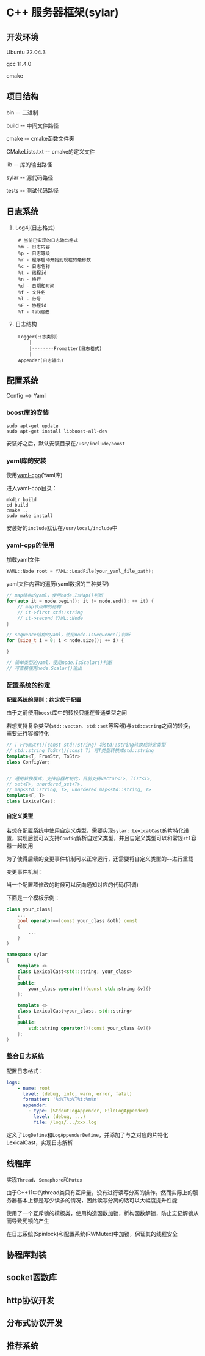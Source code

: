 # C++ 服务器框架(sylar)

## 开发环境
Ubuntu 22.04.3

gcc 11.4.0

cmake

## 项目结构
bin -- 二进制

build -- 中间文件路径

cmake -- cmake函数文件夹

CMakeLists.txt -- cmake的定义文件

lib -- 库的输出路径

sylar -- 源代码路径

tests -- 测试代码路径

## 日志系统
1. Log4j(日志格式)

        # 当前已实现的日志输出格式
        %m - 日志内容
        %p - 日志等级
        %r - 程序启动开始到现在的毫秒数
        %c - 日志名称
        %t - 线程id
        %n - 换行
        %d - 日期和时间
        %f - 文件名
        %l - 行号
        %F - 协程id
        %T - tab缩进

2. 日志结构

        Logger(日志类别)
            |
            |--------Fromatter(日志格式)
            |
        Appender(日志输出)

## 配置系统

Config --> Yaml

### boost库的安装

```shell
sudo apt-get update
sudo apt-get install libboost-all-dev
```

安装好之后，默认安装目录在`/usr/include/boost`

### yaml库的安装

使用[yaml-cpp](https://github.com/jbeder/yaml-cpp/releases)(Yaml库)

进入yaml-cpp目录：

```shell
mkdir build
cd build
cmake ..
sudo make install
```

安装好的`include`默认在`/usr/local/include`中

### yaml-cpp的使用

加载yaml文件

```cpp
YAML::Node root = YAML::LoadFile(your_yaml_file_path);
```

yaml文件内容的遍历(yaml数据的三种类型)

```cpp
// map结构的yaml，使用node.IsMap()判断
for(auto it = node.begin(); it != node.end(); ++ it) {
    // map节点中的结构
    // it->first std::string
    // it->second YAML::Node
}

// sequence结构的yaml，使用node.IsSequence()判断
for (size_t i = 0; i < node.size(); ++ i) {

}

// 简单类型的yaml，使用node.IsScalar()判断
// 可直接使用node.Scalar()输出
```

### 配置系统的约定

**配置系统的原则：约定优于配置**

由于之前使用`boost`库中的转换只能在普通类型之间

若想支持复杂类型(`std::vector`、`std::set`等容器)与`std::string`之间的转换，需要进行容器特化

```cpp
// T FromStr()(const std::string) 将std::string转换成特定类型
// std::string ToStr()(const T) 将T类型转换成std::string
template<T, FromStr, ToStr>
class ConfigVar;


// 通用转换模式，支持容器片特化，目前支持vector<T>, list<T>,
// set<T>, unordered_set<T>,
// map<std::string, T>, unordered_map<std::string, T>
template<F, T>
class LexicalCast;
```

#### 自定义类型

若想在配置系统中使用自定义类型，需要实现`sylar::LexicalCast`的片特化设置，实现后就可以支持`Config`解析自定义类型，并且自定义类型可以和常规`stl`容器一起使用

为了使得后续的变更事件机制可以正常运行，还需要将自定义类型的`==`进行重载

变更事件机制：

当一个配置项修改的时候可以反向通知对应的代码(回调)

下面是一个模板示例：

```cpp
class your_class{
    ...
    bool operator==(const your_class &oth) const
    {
        ...
    }
}

namespace sylar
{
    template <>
    class LexicalCast<std::string, your_class>
    {
    public:
        your_class operator()(const std::string &v){}
    };

    template <>
    class LexicalCast<your_class, std::string>
    {
    public:
        std::string operator()(const your_class &v){}
    };
}
```

### 整合日志系统

配置日志格式：

```yaml
logs:
    - name: root
      level: (debug, info, warn, error, fatal)
      formatter: '%d%T%p%T%t:%m%n'
      appender:
        - type: (StdoutLogAppender, FileLogAppender)
          level: (debug, ...)
          file: /logs/.../xxx.log
```

定义了`LogDefine`和`LogAppenderDefine`，并添加了与之对应的片特化LexicalCast，实现日志解析

## 线程库

实现`Thread`、`Semaphore`和`Mutex`

由于C++11中的thread类只有互斥量，没有进行读写分离的操作。然而实际上的服务器基本上都是写少读多的情况，因此读写分离的话可以大幅度提升性能

使用了一个互斥锁的模板类，使用构造函数加锁，析构函数解锁，防止忘记解锁从而导致死锁的产生

在日志系统(Spinlock)和配置系统(RWMutex)中加锁，保证其的线程安全


## 协程库封装

## socket函数库

## http协议开发

## 分布式协议开发

## 推荐系统
